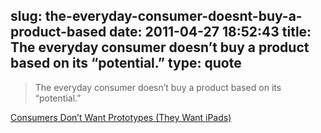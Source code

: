 slug: the-everyday-consumer-doesnt-buy-a-product-based
date: 2011-04-27 18:52:43
title: The everyday consumer doesn’t buy a product based on its “potential.”
type: quote
---

> The everyday consumer doesn’t buy a product based on its “potential.”

[Consumers Don’t Want Prototypes (They Want iPads)](http://www.readwriteweb.com/archives/consumers_dont_want_prototypes_they_want_ipads.php)
